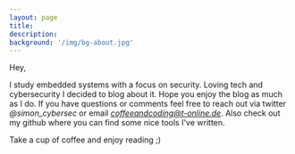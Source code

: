 ```yaml
---
layout: page
title: 
description:
background: '/img/bg-about.jpg'
---
```


Hey,  

I study embedded systems with a focus on security. Loving tech and cybersecurity I decided to blog about it. Hope you enjoy the blog as much as I do. If you have questions or comments feel free to reach out via twitter *@simon_cybersec* or email *coffeeandcoding@t-online.de*. Also check out my github where you can find some nice tools I've written.  

Take a cup of coffee and enjoy reading ;)
